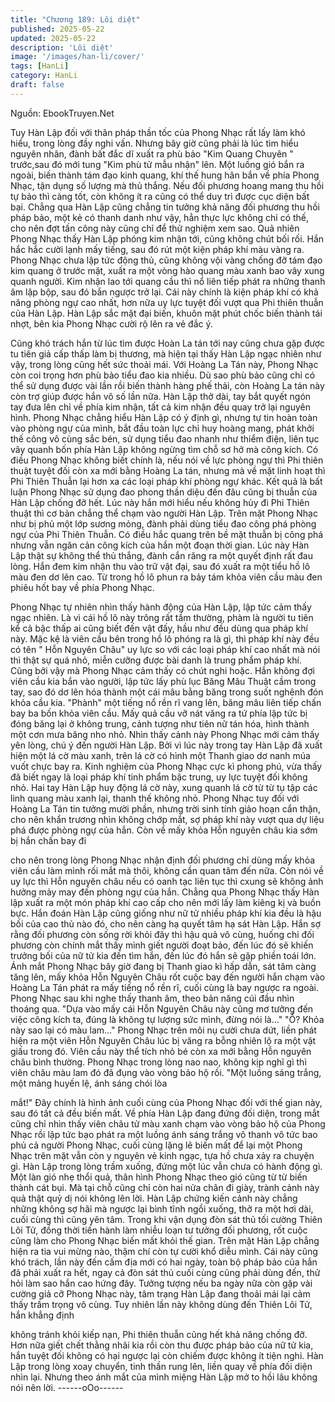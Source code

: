 ```yaml
---
title: "Chương 189: Lôi diệt"
published: 2025-05-22
updated: 2025-05-22
description: 'Lôi diệt'
image: '/images/han-li/cover/'
tags: [HanLi]
category: HanLi
draft: false
---
```


Nguồn: EbookTruyen.Net

Tuy Hàn Lập đối với thân pháp thần tốc của Phong Nhạc rất lấy
làm khó hiểu, trong lòng đầy nghi vấn.
Nhưng bây giờ cũng phải là lúc tìm hiểu nguyên nhân, đành bất
đắc dĩ xuất ra phù bảo "Kim Quang Chuyên " trước,sau đó mới
tung "Kim phù tử mẫu nhận" lên. Một luồng gió bắn ra ngoài, biến
thành tám đạo kinh quang, khí thế hung hãn bắn về phía Phong
Nhạc, tận dụng số lượng mà thủ thắng.
Nếu đối phương hoang mang thu hồi tự bảo thì càng tốt, còn
không ít ra cũng có thể duy trì được cục diện bất bại. Chẳng qua
Hàn Lập cũng chẳng tin tưởng khả năng đối phương thu hồi pháp
bảo, một kẻ có thanh danh như vậy, hẳn thực lực không chỉ có
thế, cho nên đợt tấn công này cũng chỉ để thử nghiệm xem sao.
Quả nhiên Phong Nhạc thấy Hàn Lập phóng kim nhận tới, cũng
không chút bối rối.
Hắn hắc hắc cười lạnh mấy tiếng, sau đó rút một kiện pháp khí
màu vàng ra.
Phong Nhạc chưa lập tức động thủ, cũng không vội vàng chống
đỡ tám đạo kim quang ở trước mặt, xuất ra một vòng hào quang
màu xanh bao vây xung quanh người. Kim nhận lao tới quang
cầu thì nổ liên tiếp phát ra những thanh âm lập bộp, sau đó bắn
ngược trở lại.
Cái này chính là kiện pháp khí có khả năng phòng ngự cao nhất,
hơn nữa uy lực tuyệt đối vượt qua Phi thiên thuẫn của Hàn Lập.
Hàn Lập sắc mặt đại biến, khuôn mặt phút chốc biến thành tái
nhợt, bên kia Phong Nhạc cười rộ lên ra vẻ đắc ý.

Cũng khó trách hắn từ lúc tìm được Hoàn La tán tới nay cũng
chưa gặp được tu tiên giả cấp thấp làm bị thương, mà hiện tại
thấy Hàn Lập ngạc nhiên như vậy, trong lòng cũng hết sức thoải
mái.
Với Hoàng La Tán này, Phong Nhạc còn coi trọng hơn phù bảo
tiểu đao kia nhiều. Dù sao phù bảo cũng chỉ có thể sử dụng được
vài lần rồi biến thành hàng phế thải, còn Hoàng La tán này còn trợ
giúp được hắn vô số lần nữa.
Hàn Lập thở dài, tay bắt quyết ngón tay đưa lên chỉ về phía kim
nhận, tất cả kim nhận đều quay trở lại nguyên hình.
Phong Nhạc chẳng hiểu Hàn Lập có ý định gì, nhưng tự tin hoàn
toàn vào phòng ngự của mình, bắt đầu toàn lực chỉ huy hoàng
mang, phát khởi thế công vô cùng sắc bén, sử dụng tiểu đao
nhanh như thiểm điện, liên tục vây quanh bốn phía Hàn Lập
không ngừng tìm chỗ sơ hở mà công kích.
Có điều Phong Nhạc không biết chính là, nếu nói về lực phòng
ngự thì Phi thiên thuật tuyệt đối còn xa mới bằng Hoàng La tán,
nhưng mà về mặt linh hoạt thì Phi Thiên Thuẫn lại hơn xa các loại
pháp khí phòng ngự khác.
Kết quả là bất luận Phong Nhạc sử dụng đao phong thần diệu
đến đâu cũng bị thuẫn của Hàn Lập chống đỡ hết. Lúc này hắn
mới hiểu nếu không hủy đi Phi Thiên thuật thì cơ bản chẳng thể
chạm vào người Hàn Lập.
Trên mặt Phong Nhạc như bị phủ một lớp sương mỏng, đành
phải dùng tiểu đao công phá phòng ngự của Phi Thiên Thuẫn. Có
điều hắc quang trên bề mặt thuẫn bị công phá nhưng vẫn ngăn
cản công kích của hắn một đoạn thời gian.
Lúc này Hàn Lập thật sự không thể thủ thắng, đành cắn răng ra
một quyết định rất đau lòng.
Hắn đem kim nhận thu vào trữ vật đại, sau đó xuất ra một tiểu hồ
lô màu đen dơ lên cao. Từ trong hồ lô phun ra bảy tám khỏa viên
cầu màu đen phiêu hốt bay về phía Phong Nhạc.

Phong Nhạc tự nhiên nhìn thấy hành động của Hàn Lập, lập tức
cảm thấy ngạc nhiên. Là vì cái hồ lô này trông rất tầm thường,
phàm là người tu tiên kể cả bậc thấp ai cũng biết đến vật đấy, hầu
như đều dùng qua pháp khí này.
Mặc kệ là viên cầu bên trong hồ lô phóng ra là gì, thì pháp khí này
đều có tên " Hỗn Nguyên Châu" uy lực so với các loại pháp khí
cao nhất mà nói thì thật sự quá nhỏ, miễn cưỡng được bài danh
là trung phẩm pháp khí.
Cũng bởi vậy mà Phong Nhạc cảm thấy có chút nghi hoặc.
Hắn không đợi viên cầu kia bắn vào người, lập tức lấy phù lục
Băng Mâu Thuật cầm trong tay, sao đó dơ lên hóa thành một cái
mâu bằng băng trong suốt nghênh đón khỏa cầu kia.
"Phành" một tiếng nổ rền rĩ vang lên, băng mâu liên tiếp chấn bay
ba bốn khỏa viên cầu. Mấy quả cầu vỡ nát văng ra tứ phía lập tức
bị đóng băng lại ở không trung, cảnh tượng như tiên nữ tán hóa,
hình thành một cơn mưa băng nho nhỏ.
Nhìn thấy cảnh này Phong Nhạc mới cảm thấy yên lòng, chú ý
đến người Hàn Lập. Bởi vì lúc này trong tay Hàn Lập đã xuất hiện
một lá cờ màu xanh, trên lá cờ có hình một Thanh giao dơ nanh
múa vuốt chực bay ra.
Kinh nghiệm của Phong Nhạc cực kì phong phú, vừa thấy đã biết
ngay là loại pháp khí tinh phẩm bậc trung, uy lực tuyệt đối không
nhỏ.
Hai tay Hàn Lập huy động lá cờ này, xung quanh lá cờ từ từ tụ tập
các linh quang màu xanh lại, thanh thế không nhỏ.
Phong Nhạc tuy đối với Hoàng La Tán tin tưởng mười phần,
nhưng trời sinh tính giảo hoạn cẩn thận, cho nên khẩn trương
nhìn không chớp mắt, sợ pháp khí này vượt qua dự liệu phá
được phòng ngự của hắn.
Còn về mấy khỏa Hỗn nguyên châu kia sớm bị hắn chấn bay đi

cho nên trong lòng Phong Nhạc nhận định đối phương chỉ dùng
mấy khỏa viên cầu làm mình rối mắt mà thôi, không cần quan tâm
đến nữa. Còn nói về uy lực thì Hỗn nguyên châu nếu có oanh tạc
liên tục thì cxung sẽ không ảnh hưởng mảy may đến phòng ngự
của hắn.
Chẳng qua Phong Nhạc thấy Hàn lập xuất ra một món pháp khí
cao cấp cho nên mới lấy làm kiêng kị và buồn bực.
Hắn đoán Hàn Lập cũng giống như nữ tử nhiều pháp khí kia đều
là hậu bối của cao thủ nào đó, cho nên càng hạ quyết tâm hạ sát
Hàn Lập.
Hắn sợ rằng đối phương còn sống rời khỏi đây thì hậu quả vô
cùng, huống chi đối phương còn chính mắt thấy mình giết người
đoạt bảo, đến lúc đó sẽ khiến trưởng bối của nữ tử kia đến tìm
hắn, đến lúc đó hắn sẽ gặp phiền toái lớn.
Ánh mắt Phong Nhạc bây giờ đang bị Thanh giao kì hấp dẫn, sát
tâm càng tăng lên, mấy khỏa Hỗn Nguyên Châu rốt cuộc bay đến
người hắn chạm vào Hoàng La Tán phát ra mấy tiếng nổ rền rĩ,
cuối cùng là bay ngược ra ngoài.
Phong Nhạc sau khi nghe thấy thanh âm, theo bản năng cúi đầu
nhìn thoáng qua.
"Dựa vào mấy cái Hỗn Nguyên Châu này cũng mơ tưởng đến việc
công kích ta, đúng là không tự lượng sức mình, đừng nói là…"
"Ồ? Khỏa này sao lại có màu lam…"
Phong Nhạc trên môi nụ cười chưa dứt, liền phát hiện ra một viên
Hỗn Nguyên Châu lúc bị văng ra bỗng nhiên lộ ra một vật giấu
trong đó. Viên cầu này thể tích nhỏ bé còn xa mới bằng Hỗn
nguyên châu bình thường.
Phong Nhạc trong lòng nao nao, không kịp nghĩ gì thì viên châu
màu lam đó đã đụng vào vòng bảo hộ rồi.
"Một luồng sáng trắng, một mảng huyến lệ, ánh sáng chói lòa

mắt!"
Đây chính là hình ảnh cuối cùng của Phong Nhạc đối với thế gian
này, sau đó tất cả đều biến mất.
Về phía Hàn Lập đang đứng đối diện, trong mắt cũng chỉ nhìn
thấy viên châu tử màu xanh chạm vào vòng bảo hộ của Phong
Nhạc rồi lập tức bạo phát ra một luồng ánh sáng trắng vô thanh
vô tức bao phủ cả người Phong Nhạc, cuối cùng lặng lẽ biến mất
để lại một Phong Nhạc trên mặt vẫn còn y nguyên vẻ kinh ngạc,
tựa hồ chưa xảy ra chuyện gì.
Hàn Lập trong lòng trầm xuống, đứng một lúc vẫn chưa có hành
động gì. Một làn gió nhẹ thổi quả, thân hình Phong Nhạc theo gió
cũng từ từ biến thành cát bụi.
Mà tại chỗ cũng chỉ còn hai nửa chân đi giày, trành cảnh này quả
thật quỷ dị nói không lên lời.
Hàn Lập chứng kiến cảnh này chẳng những không sợ hãi mà
ngược lại bình tĩnh ngồi xuống, thở ra một hơi dài, cuối cùng thì
cũng yên tâm.
Trong khi vận dụng đòn sát thủ tối cường Thiên Lôi Tử, đồng thời
tiến hành làm nhiễu loạn tư tưởng đối phương, rốt cuộc cũng làm
cho Phong Nhạc biến mất khỏi thế gian.
Trên mặt Hàn Lập chẳng hiện ra tia vui mừng nào, thậm chí còn
tự cười khổ diễu mình.
Cái này cũng khó trách, lần này đến cấm địa mới có hai ngày,
toàn bộ pháp bảo của hắn đã phải xuất ra hết, ngay cả đòn sát
thủ cuối cùng cũng phải dùng đến, thử hỏi làm sao hắn cao hứng
đây.
Tưởng tượng nếu ba ngày nữa còn gặp vài cường giả cỡ Phong
Nhạc này, tâm trạng Hàn Lập đang thoải mái lại cảm thấy trầm
trọng vô cùng.
Tuy nhiên lần này không dùng đến Thiên Lôi Tử, hắn khẳng định

không tránh khỏi kiếp nạn, Phi thiên thuẫn cũng hết khả năng
chống đỡ. Hơn nữa giết chết thằng nhãi kia rồi còn thu được
pháp bảo của nữ tử kia, hắn tuyệt đối không có hại ngược lại còn
chiếm được không ít tiện nghi.
Hàn Lập trong lòng xoay chuyển, tinh thần rung lên, liền quay về
phía đối diện nhìn lại. Nhưng theo ánh mắt của mình miệng Hàn
Lập mở to hồi lâu không nói nên lời.
------oOo------
